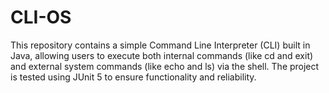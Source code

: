 # CLI-OS
This repository contains a simple Command Line Interpreter (CLI) built in Java, allowing users to execute both internal commands (like cd and exit) and external system commands (like echo and ls) via the shell. The project is tested using JUnit 5 to ensure functionality and reliability.
